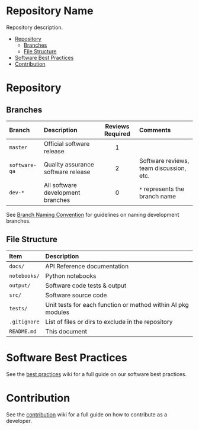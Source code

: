 # Repository Name

Repository description.

* [Repository](#repository)
   * [Branches](#branches)
   * [File Structure](#file-structure)
* [Software Best Practices](#software-best-practices)
* [Contribution](#contribution)


# Repository


## Branches

| Branch        | Description                        | Reviews Required | Comments                                |
|:--------------|:-----------------------------------|:----------------:|:----------------------------------------|
| `master`      | Official software release          | 1                |                                         |
| `software-qa` | Quality assurance software release | 2                | Software reviews, team discussion, etc. |
| `dev-*`       | All software development branches  | 0                | `*` represents the branch name          |

See [Branch Naming Convention](#branch-naming-convention) for guidelines on naming development branches.


## File Structure

| Item         | Description                                                  |
|:-------------|:-------------------------------------------------------------|
| `docs/`      | API Reference documentation                                  |
| `notebooks/` | Python notebooks                                             |
| `output/`    | Software code tests & output                                 |
| `src/`       | Software source code                                         |
| `tests/`     | Unit tests for each function or method within AI pkg modules |
| `.gitignore` | List of files or dirs to exclude in the repository           |
| `README.md`  | This document                                                |


# Software Best Practices

See the [best practices](https://github.com/popular-aiml/ai-repo-template/wiki/Software-Best-Practices) wiki for a full guide on our software best practices.


# Contribution

See the [contribution](https://github.com/popular-aiml/ai-repo-template/wiki/Contribution) wiki for a full guide on how to contribute as a developer.